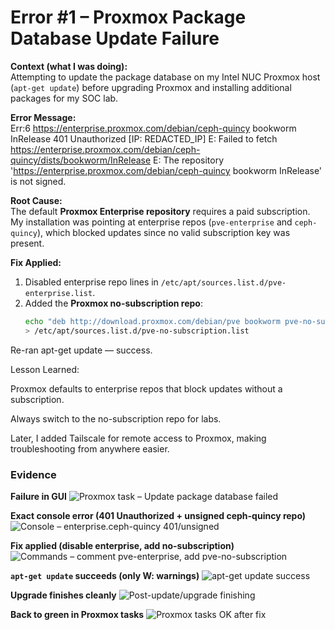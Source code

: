 # Error #1 – Proxmox Package Database Update Failure  

**Context (what I was doing):**  
Attempting to update the package database on my Intel NUC Proxmox host (`apt-get update`) before upgrading Proxmox and installing additional packages for my SOC lab.  

**Error Message:**  
Err:6 https://enterprise.proxmox.com/debian/ceph-quincy
 bookworm InRelease
401 Unauthorized [IP: REDACTED_IP]
E: Failed to fetch https://enterprise.proxmox.com/debian/ceph-quincy/dists/bookworm/InRelease
E: The repository 'https://enterprise.proxmox.com/debian/ceph-quincy
 bookworm InRelease' is not signed.
 
 
**Root Cause:**  
The default **Proxmox Enterprise repository** requires a paid subscription. My installation was pointing at enterprise repos (`pve-enterprise` and `ceph-quincy`), which blocked updates since no valid subscription key was present.  

**Fix Applied:**  
1. Disabled enterprise repo lines in `/etc/apt/sources.list.d/pve-enterprise.list`.  
2. Added the **Proxmox no-subscription repo**:  
   ```bash
   echo "deb http://download.proxmox.com/debian/pve bookworm pve-no-subscription" \
   > /etc/apt/sources.list.d/pve-no-subscription.list
Re-ran apt-get update — success.

Lesson Learned:

Proxmox defaults to enterprise repos that block updates without a subscription.

Always switch to the no-subscription repo for labs.

Later, I added Tailscale for remote access to Proxmox, making troubleshooting from anywhere easier.

### Evidence

**Failure in GUI**
![Proxmox task – Update package database failed](Error-01/01-task-fail.png)

**Exact console error (401 Unauthorized + unsigned ceph-quincy repo)**
![Console – enterprise.ceph-quincy 401/unsigned](Error-01/02-console-error.jpg)

**Fix applied (disable enterprise, add no-subscription)**
![Commands – comment pve-enterprise, add pve-no-subscription](Error-01/03-apply-fix.png)

**`apt-get update` succeeds (only W: warnings)**
![apt-get update success](Error-01/04-update-success.png)

**Upgrade finishes cleanly**
![Post-update/upgrade finishing](Error-01/05-upgrade-finish.png)

**Back to green in Proxmox tasks**
![Proxmox tasks OK after fix](Error-01/06-task-ok.png)
